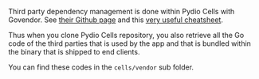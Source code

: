 

Third party dependency management is done within Pydio Cells with Govendor. See [their Github page](https://github.com/kardianos/govendor) and this [very useful cheatsheet](https://github.com/kardianos/govendor/wiki/Govendor-CheatSheet).

Thus when you clone Pydio Cells repository, you also retrieve all the Go code of the third parties that is used by the app and that is bundled within the binary that is shipped to end clients.

You can find these codes in the  `cells/vendor` sub folder.